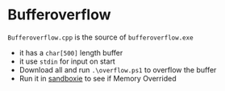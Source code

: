 # Bufferoverflow
`Bufferoverflow.cpp` is the source of `bufferoverflow.exe`
- it has a `char[500]` length buffer
- it use `stdin` for input on start
- Download all and run `.\overflow.ps1` to overflow the buffer
- Run it in [sandboxie](https://www.sandboxie.com/) to see if Memory Overrided
